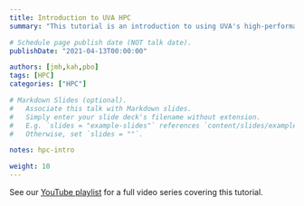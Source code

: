 ```yaml
---
title: Introduction to UVA HPC
summary: "This tutorial is an introduction to using UVA's high-performance computing (HPC) system."

# Schedule page publish date (NOT talk date).
publishDate: "2021-04-13T00:00:00"

authors: [jmh,kah,pbo]
tags: [HPC]
categories: ["HPC"]

# Markdown Slides (optional).
#   Associate this talk with Markdown slides.
#   Simply enter your slide deck's filename without extension.
#   E.g. `slides = "example-slides"` references `content/slides/example-slides.md`.
#   Otherwise, set `slides = ""`.

notes: hpc-intro

weight: 10
---
```


See our [YouTube playlist](https://www.youtube.com/playlist?list=PLT4bryHgBcRP7N-hB9u6EWs6tq_2nMoRO) for a full video series covering this tutorial.
